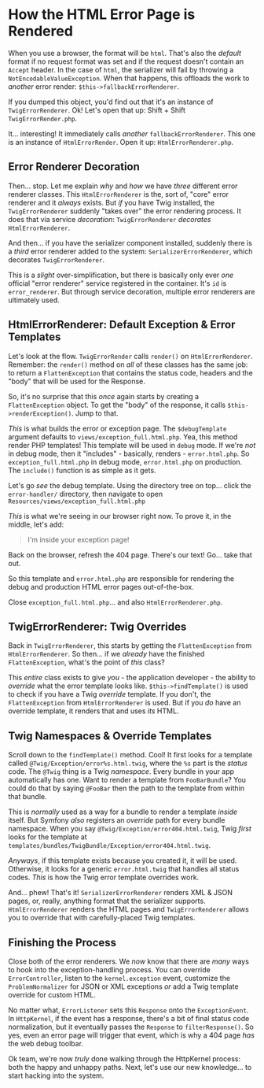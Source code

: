 # How the HTML Error Page is Rendered

When you use a browser, the format will be `html`. That's also the *default* format
if no request format was set and if the request doesn't contain an `Accept`
header. In the case of `html`, the serializer will fail by throwing a
`NotEncodableValueException`. When that happens, this offloads the work to
*another* error render: `$this->fallbackErrorRenderer`.

If you dumped this object, you'd find out that it's an instance of
`TwigErrorRenderer`. Ok! Let's open that up: Shift + Shift `TwigErrorRender.php`.

It... interesting! It immediately calls *another* `fallbackErrorRenderer`. This
one is an instance of `HtmlErrorRender`. Open it up: `HtmlErrorRenderer.php`.

## Error Renderer Decoration

Then... stop. Let me explain *why* and *how* we have *three* different error
renderer classes. This `HtmlErrorRenderer` is the, sort of, "core" error renderer
and it *always* exists. But *if* you have Twig installed, the
`TwigErrorRenderer` suddenly "takes over" the error rendering process. It does
that via service *decoration*: `TwigErrorRenderer` *decorates* `HtmlErrorRenderer`.

And then... if you have the serializer component installed, suddenly there is
a *third* error renderer added to the system: `SerializerErrorRenderer`, which
decorates `TwigErrorRenderer`.

This is a *slight* over-simplification, but there is basically only ever *one*
official "error renderer" service registered in the container. It's `id` is
`error_renderer`. But through service decoration, multiple error renderers
are ultimately used.

## HtmlErrorRenderer: Default Exception & Error Templates

Let's look at the flow. `TwigErrorRender` calls `render()` on `HtmlErrorRenderer`.
Remember: the `render()` method on *all* of these classes has the same job: to return
a `FlattenException` that contains the status code, headers and the "body" that will
be used for the Response.

So, it's no surprise that this *once* again starts by creating a `FlattenException`
object. To get the "body" of the response, it calls `$this->renderException()`.
Jump to that.

*This* is what builds the error or exception page. The `$debugTemplate` argument
defaults to `views/exception_full.html.php`. Yea, this method render PHP templates!
This template will be used in `debug` mode. If we're *not* in debug mode, then it
"includes" - basically, renders - `error.html.php`. So `exception_full.html.php`
in debug mode, `error.html.php` on production. The `include()` function is as
simple as it gets.

Let's go *see* the debug template. Using the directory tree on top... click the
`error-handler/` directory, then navigate to open
`Resources/views/exception_full.html.php`

*This* is what we're seeing in our browser right now. To prove it, in the middle,
let's add:

> I'm inside your exception page!

Back on the browser, refresh the 404 page. There's our text! Go... take that out.

So this template and `error.html.php` are responsible for rendering the debug
and production HTML error pages out-of-the-box.

Close `exception_full.html.php`... and also `HtmlErrorRenderer.php`.

## TwigErrorRenderer: Twig Overrides

Back in `TwigErrorRenderer`, this starts by getting the `FlattenException` from
`HtmlErrorRenderer`. So then... if we *already* have the finished `FlattenException`,
what's the point of *this* class?

This *entire* class exists to give *you* - the application developer - the ability
to *override* what the error template looks like. `$this->findTemplate()` is used
to check if you have a Twig *override* template. If you don't, the `FlattenException`
from `HtmlErrorRenderer` is used. But if you *do* have an override template, it
renders that and uses *its* HTML.

## Twig Namespaces & Override Templates

Scroll down to the `findTemplate()` method. Cool! It first looks for a template
called `@Twig/Exception/error%s.html.twig`, where the `%s` part is the *status*
code. The `@Twig` thing is a Twig *namespace*. Every bundle in your app automatically
has one. Want to render a template from `FooBarBundle`? You could do that by saying
`@FooBar` then the path to the template from within that bundle.

This is *normally* used as a way for a bundle to render a template *inside* itself.
But Symfony *also* registers an *override* path for every bundle namespace.
When you say `@Twig/Exception/error404.html.twig`, Twig *first* looks for the
template at `templates/bundles/TwigBundle/Exception/error404.html.twig`.

*Anyways*, if this template exists because you created it, it will be used.
Otherwise, it looks for a generic `error.html.twig` that handles all status codes.
*This* is how the Twig error template overrides work.

And... phew! That's it! `SerializerErrorRenderer` renders XML & JSON pages, or,
really, anything format that the serializer supports. `HtmlErrorRenderer` renders
the HTML pages and `TwigErrorRenderer` allows you to override that with
carefully-placed Twig templates.

## Finishing the Process

Close both of the error renderers. We *now* know that there are *many* ways to
hook into the exception-handling process. You can override `ErrorController`,
listen to the `kernel.exception` event, customize the `ProblemNormalizer` for
JSON or XML exceptions *or* add a Twig template override for custom HTML.

No matter what, `ErrorListener` sets this `Response` onto the `ExceptionEvent`.
In `HttpKernel`, if the event has a response, there's a bit of final status code
normalization, but it eventually passes the `Response` to `filterResponse()`. So
yes, even an error page will trigger that event, which is why a 404 page *has*
the web debug toolbar.

Ok team, we're now *truly* done walking through the HttpKernel process: both the
happy and unhappy paths. Next, let's use our new knowledge... to start hacking into
the system.
